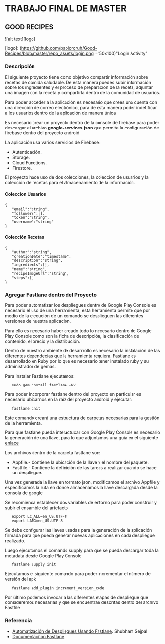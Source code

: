 # TRABAJO FINAL DE MASTER

## GOOD RECIPES
 
![alt text][logo]

[logo]: (https://github.com/pablorcruh/Good-Recipes/blob/master/repo_assets/login.png =150x100)"Login Activity"

### Descripción

El siguiente proyecto tiene como objetivo compartir información sobre recetas de comida saludable.
De esta manera puedes subir información sobre los ingredientes y el proceso de preparación de la receta,
adjuntar una imagen con la receta y compartirla dentro de la comunidad de usuarios.

Para poder acceder a la aplicación es necesario que crees una cuenta con una dirección de correo electrónico,
para de esta manera poder indetificar a los usuarios dentro de la aplicación de manera única

Es necesario crear un proyecto dentro de la console de firebase para poder descargar el archivo **google-services.json**
que permite la configuración de firebase dentro del proyecto android

La aplicación usa varios servicios de Firebase:

* Autenticación.
* Storage.
* Cloud Functions.
* Firestore.

El proyecto hace uso de dos colecciones, la coleccion de usuarios y la colección de recetas para el almacenamiento
de la información.

#### Coleccion Usuarios

```
{ 
   "email":"string",
   "followers":[],
   "token":"string",
   "username":"string"
}

```

#### Colección Recetas

```
{ 
   "author":"string",
   "creationDate":"timestamp",
   "description":"string",
   "ingredients":[],
   "name":"string",
   "recipeImageUrl":"string",
   "steps":[]
}

```

### Agregar Fastlane dentro del Proyecto

Para poder automatizar los despliegues dentro de Google Play Console es necesario el uso de una 
herramienta, esta herramienta permite que por medio de la ejecución de un comando se desplieguen 
las diferentes versiones de nuestra aplicación.

Para ello es necesario haber creado todo lo necesario dentro de Google Play Console como son la
ficha de descripción, la clasificación de contenido, el precio y la distribución.

Dentro de nuestro ambiente de desarrrollo es necesario la instalación de las diferentes dependecias
que la herramienta requiera. Fastlane es desarrollado en Ruby por lo que es necesario tener instalado
ruby y su administrador de gemas.

Para instalar Fastlane ejecutamos:
 ```
    sudo gem install fastlane -NV
 ```
 
 Para poder incorporar fastlane dentro del proyecto en particular es necesario ubicarnos en la raíz
 del proyecto android y ejecutar:
 
 ``` 
    fastlane init
 ```
 Este comando creará una estructura de carpetas necesarias para la gestión de la herramienta.
 
 Para que fastlane pueda interactucar con Google Play Console es necesario la generación de una llave,
 para lo que adjuntamos una guia en el siguiente [enlace](https://www.yudiz.com/fastlane-an-automated-app-deployment-tool-part-1/)
 
 Los archivos dentro de la carpeta fastlane son:
 
 * Appfile.- Contiene la ubicación de la llave y el nombre del paquete.
 * Fastfile.- Contiene la definición de las tareas a realizar cuando se hace un despliegue.
 
 Una vez generada la llave en formato json, modificamos el archivo Appfile y especificamos la ruta
 en donde almacenamos la llave descargada desde la consola de google
 
 Se recomienda establecer dos variables de entorno para poder construir y subir el ensamble del artefacto
 
 ```
    export LC_ALL=en_US.UTF-8
    export LANG=en_US.UTF-8
 ```
 
 Se debe configurar las llaves usadas para la generación de la aplicación firmada para que pueda
 generar nuevas aplicaciones en cada despliegue realizado.
 
 Luego ejecutamos el comando supply para que se pueda descargar toda la metadata desde Google Play
 Console
 
 ```
    fastlane supply init
 ```
  
 Ejecutamos  el siguiente comando para poder incrementar el número de versión del apk 
 
 ```
    fastlane add_plugin increment_version_code
 ```
 
 Por último podemos invocar a las diferentes etapas de despliegue que consideremos necesarias y que se
 encuentran descritas dentro del archivo Fastfile
 
 ### Referencia
 
 * [Automatización de Despliegues Usando Fastlane](https://www.yudiz.com/fastlane-an-automated-app-deployment-tool-part-2/). Shubham Sejpal
 * [Documentaci'on Fastlane](https://fastlane.tools/)
